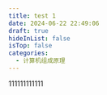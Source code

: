 ```yaml
---
title: test 1
date: 2024-06-22 22:49:06
draft: true
hideInList: false
isTop: false
categories:
  - 计算机组成原理
---
```

111111111111